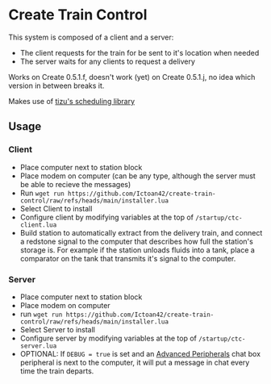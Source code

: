 # Create Train Control
This system is composed of a client and a server:
- The client requests for the train for be sent to it's location when needed
- The server waits for any clients to request a delivery

Works on Create 0.5.1.f, doesn't work (yet) on Create 0.5.1.j, no idea which version in between breaks it.

Makes use of [tizu's scheduling library](https://github.com/tizu69/cclibs/tree/main/scheduler)

## Usage

### Client
- Place computer next to station block
- Place modem on computer (can be any type, although the server must be able to recieve the messages)
- Run `wget run https://github.com/Ictoan42/create-train-control/raw/refs/heads/main/installer.lua`
- Select Client to install
- Configure client by modifying variables at the top of `/startup/ctc-client.lua`
- Build station to automatically extract from the delivery train, and connect a redstone signal to the computer that describes how full the station's storage is. For example if the station unloads fluids into a tank, place a comparator on the tank that transmits it's signal to the computer.

### Server
- Place computer next to station block
- Place modem on computer
- run `wget run https://github.com/Ictoan42/create-train-control/raw/refs/heads/main/installer.lua`
- Select Server to install
- Configure server by modifying variables at the top of `/startup/ctc-server.lua`
- OPTIONAL: If `DEBUG = true` is set and an [Advanced Peripherals](https://modrinth.com/mod/advancedperipherals) chat box peripheral is next to the computer, it will put a message in chat every time the train departs.

